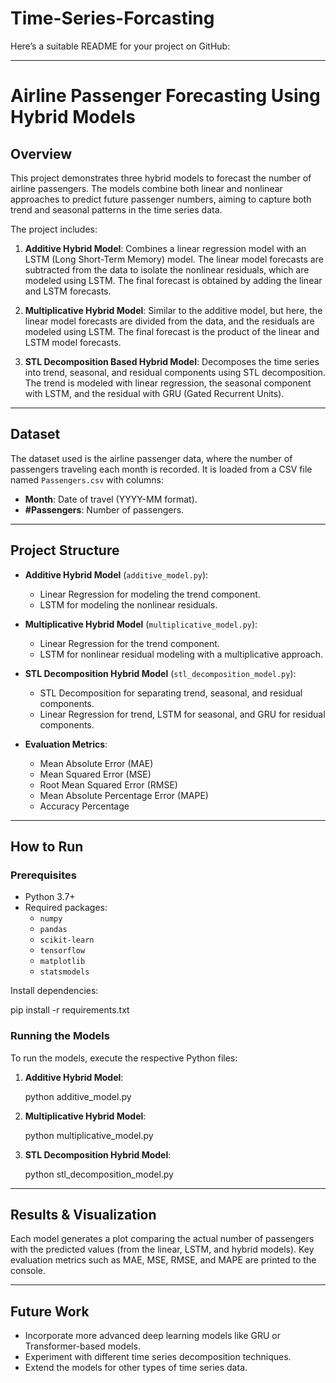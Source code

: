 # Time-Series-Forcasting

Here’s a suitable README for your project on GitHub:

---

# Airline Passenger Forecasting Using Hybrid Models

## Overview
This project demonstrates three hybrid models to forecast the number of airline passengers. The models combine both linear and nonlinear approaches to predict future passenger numbers, aiming to capture both trend and seasonal patterns in the time series data.

The project includes:

1. **Additive Hybrid Model**: Combines a linear regression model with an LSTM (Long Short-Term Memory) model. The linear model forecasts are subtracted from the data to isolate the nonlinear residuals, which are modeled using LSTM. The final forecast is obtained by adding the linear and LSTM forecasts.

2. **Multiplicative Hybrid Model**: Similar to the additive model, but here, the linear model forecasts are divided from the data, and the residuals are modeled using LSTM. The final forecast is the product of the linear and LSTM model forecasts.

3. **STL Decomposition Based Hybrid Model**: Decomposes the time series into trend, seasonal, and residual components using STL decomposition. The trend is modeled with linear regression, the seasonal component with LSTM, and the residual with GRU (Gated Recurrent Units).

---

## Dataset
The dataset used is the airline passenger data, where the number of passengers traveling each month is recorded. It is loaded from a CSV file named `Passengers.csv` with columns:
- **Month**: Date of travel (YYYY-MM format).
- **#Passengers**: Number of passengers.

---

## Project Structure

- **Additive Hybrid Model** (`additive_model.py`): 
  - Linear Regression for modeling the trend component.
  - LSTM for modeling the nonlinear residuals.
  
- **Multiplicative Hybrid Model** (`multiplicative_model.py`):
  - Linear Regression for the trend component.
  - LSTM for nonlinear residual modeling with a multiplicative approach.
  
- **STL Decomposition Hybrid Model** (`stl_decomposition_model.py`):
  - STL Decomposition for separating trend, seasonal, and residual components.
  - Linear Regression for trend, LSTM for seasonal, and GRU for residual components.

- **Evaluation Metrics**: 
  - Mean Absolute Error (MAE)
  - Mean Squared Error (MSE)
  - Root Mean Squared Error (RMSE)
  - Mean Absolute Percentage Error (MAPE)
  - Accuracy Percentage
  
---

## How to Run

### Prerequisites
- Python 3.7+
- Required packages:
  - `numpy`
  - `pandas`
  - `scikit-learn`
  - `tensorflow`
  - `matplotlib`
  - `statsmodels`

Install dependencies:

pip install -r requirements.txt


### Running the Models
To run the models, execute the respective Python files:

1. **Additive Hybrid Model**:

   python additive_model.py
   

2. **Multiplicative Hybrid Model**:
   
   python multiplicative_model.py
  

3. **STL Decomposition Hybrid Model**:

   python stl_decomposition_model.py
  

---

## Results & Visualization

Each model generates a plot comparing the actual number of passengers with the predicted values (from the linear, LSTM, and hybrid models). Key evaluation metrics such as MAE, MSE, RMSE, and MAPE are printed to the console.

---

## Future Work
- Incorporate more advanced deep learning models like GRU or Transformer-based models.
- Experiment with different time series decomposition techniques.
- Extend the models for other types of time series data.
